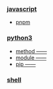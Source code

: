 ### [javascript](https://github.com/engild/mans/tree/master/Language/javascript)
- [pnpm](https://github.com/engild/mans/tree/master/Language/javascript/pnpm)
### [python3](https://github.com/engild/mans/tree/master/Language/python3)
- [method —— ](https://github.com/engild/mans/tree/master/Language/python3/method)
- [module —— ](https://github.com/engild/mans/tree/master/Language/python3/module)
- [pip —— ](https://github.com/engild/mans/tree/master/Language/python3/pip)
### [shell](https://github.com/engild/mans/tree/master/Language/shell)

